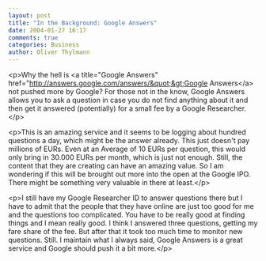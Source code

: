 ```yaml
---
layout: post
title: "In the Background: Google Answers"
date: 2004-01-27 16:17
comments: true
categories: Business
author: Oliver Thylmann
---
```



&lt;p&gt;Why the hell is &lt;a title=&quot;Google Answers&quot; href=&quot;http://answers.google.com/answers/&quot;&gt;Google Answers&lt;/a&gt; not pushed more by Google? For those not in the know, Google Answers allows you to ask a question in case you do not find anything about it and then get it answered (potentially) for a small fee by a Google Researcher.&lt;/p&gt;

&lt;p&gt;This is an amazing service and it seems to be logging about hundred questions a day, which might be the answer already. This just doesn't pay millions of EURs. Even at an Average of 10 EURs per question, this would only bring in 30.000 EURs per month, which is just not enough. Still, the content that they are creating can have an amazing value. So I am wondering if this will be brought out more into the open at the Google IPO. There might be something very valuable in there at least.&lt;/p&gt;

&lt;p&gt;I still have my Google Researcher ID to answer questions there but I have to admit that the people that they have online are just too good for me and the questions too complicated. You have to be really good at finding things and I mean really good. I think I answered three questions, getting my fare share of the fee. But after that it took too much time to monitor new questions. Still. I maintain what I always said, Google Answers is a great service and Google should push it a bit more.&lt;/p&gt;


